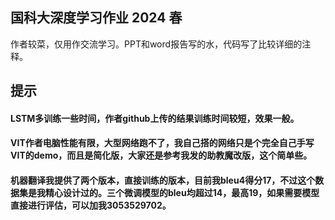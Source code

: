 ## 国科大深度学习作业 2024 春 
作者较菜，仅用作交流学习。PPT和word报告写的水，代码写了比较详细的注释。
## 提示
#### LSTM多训练一些时间，作者github上传的结果训练时间较短，效果一般。
#### VIT作者电脑性能有限，大型网络跑不了，我自己搭的网络只是个完全自己手写VIT的demo，而且是简化版，大家还是参考我发的助教魔改版，这个简单些。
#### 机器翻译我提供了两个版本，直接训练的版本，目前我bleu4得分17，不过这个数据集是我精心设计过的。三个微调模型的bleu均超过14，最高19，如果需要模型直接进行评估，可以加我3053529702。
